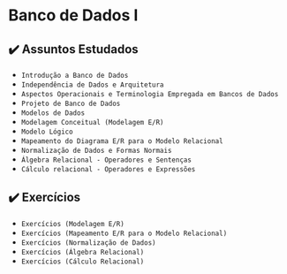 # Banco de Dados I

## ✔️ Assuntos Estudados

- ``Introdução a Banco de Dados``
- ``Independência de Dados e Arquitetura``
- ``Aspectos Operacionais e Terminologia Empregada em Bancos de Dados``
- ``Projeto de Banco de Dados``
- ``Modelos de Dados``
- ``Modelagem Conceitual (Modelagem E/R)``
- ``Modelo Lógico``
- ``Mapeamento do Diagrama E/R para o Modelo Relacional``
- ``Normalização de Dados e Formas Normais``
- ``Álgebra Relacional - Operadores e Sentenças``
- ``Cálculo relacional - Operadores e Expressões ``

## ✔️ Exercícios 

- ``Exercícios (Modelagem E/R)``
- ``Exercícios (Mapeamento E/R para o Modelo Relacional)``
- ``Exercícios (Normalização de Dados)``
- ``Exercícios (Álgebra Relacional)``
- ``Exercícios (Cálculo Relacional)``
